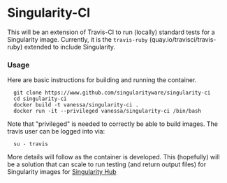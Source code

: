 # Singularity-CI

This will be an extension of Travis-CI to run (locally) standard tests for a Singularity image. Currently, it is the `travis-ruby` (quay.io/travisci/travis-ruby) extended to include Singularity.


### Usage
Here are basic instructions for building and running the container.

      git clone https://www.github.com/singularityware/singularity-ci
      cd singularity-ci
      docker build -t vanessa/singularity-ci .
      docker run -it --privileged vanessa/singularity-ci /bin/bash

Note that "privileged" is needed to correctly be able to build images. The travis user can be logged into via:

      su - travis

More details will follow as the container is developed. This (hopefully) will be a solution that can scale to run testing (and return output files) for Singularity images for [Singularity Hub](https://www.github.com/singularityware/singularity-hub)
